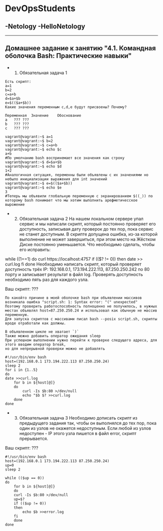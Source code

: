 # DevOpsStudents
-Netology
-HelloNetology
-
---
Домашнее задание к занятию "4.1. Командная оболочка Bash: Практические навыки"
---
- 1) Обязательная задача 1
```
Есть скрипт:
a=1
b=2
c=a+b
d=$a+$b
e=$(($a+$b))
Какие значения переменным c,d,e будут присвоены? Почему?
```
```
Переменная	Значение	Обоснование
a	???	???
b	???	???
c	???	???
```
```
vagrant@vagrant:~$ a=1
vagrant@vagrant:~$ b=2
vagrant@vagrant:~$ c=a+b
vagrant@vagrant:~$ echo $c
a+b
#По умолчанию bash воспринемает все значения как строку
vagrant@vagrant:~$ d=$a+$b
vagrant@vagrant:~$ echo $d
1+2
#Аналогичная ситуация, переменны были объявлены с их значениями но небыло инициализации выражения для int значений
vagrant@vagrant:~$ e=$(($a+$b))
vagrant@vagrant:~$ echo $e
3
#Теперь мы объявили глобальную переменную с экранированием $((_)) по которому bash понимает что мы хотим выполнить арефметичесское вырожение

```
- 2) Обязательная задача 2
На нашем локальном сервере упал сервис и мы написали скрипт, который постоянно проверяет его доступность, записывая дату проверок до тех пор, пока сервис не станет доступным. В скрипте допущена ошибка, из-за которой выполнение не может завершиться, при этом место на Жёстком Диске постоянно уменьшается. Что необходимо сделать, чтобы его исправить:

while ((1==1)
do
	curl https://localhost:4757
	if (($? != 0))
	then
		date >> curl.log
	fi
done
Необходимо написать скрипт, который проверяет доступность трёх IP: 192.168.0.1, 173.194.222.113, 87.250.250.242 по 80 порту и записывает результат в файл log. 
Проверять доступность необходимо пять раз для каждого узла.

Ваш скрипт:
???
```
По какойто причине в моей оболочке bash при объявлении массивов возникала ошибка "script.sh: 1: Syntax error: "(" unexpected"
Поэтому проверить работоспособность полноценно не получилось, в нужных местах объявлял host=87.250.250.24 и использовал как обычную не массив переменную.
Для запуска скриптов с массивами писал bash --posix script.sh, скрипты вроде отработали как должны.
```
```
В объявленном цикле не хватает `)`
Также можно добавить оператор ожидания sleep
При успешном выполнении нужно перейти к проверке следущего адреса, для этого вводим оператор break,
но для непрерывной проверки можно не добавлять
```
```
#!/usr/bin/env bash
host=(192.168.0.1 173.194.222.113 87.250.250.24)
sleep 2
for i in {1..5}
do
date >>curl.log
    for b in ${host[@]}
    do
        curl -Is $b:80 >/dev/null
        echo "$b $? >>curl.log
    done
done
```
- 3) Обязательная задача 3
Необходимо дописать скрипт из предыдущего задания так, чтобы он выполнялся до тех пор, пока один из узлов не окажется недоступным. 
Если любой из узлов недоступен - IP этого узла пишется в файл error, скрипт прерывается.

Ваш скрипт:
???
```
#!/usr/bin/env bash
host=(192.168.0.1 173.194.222.113 87.250.250.24)
up=0
sleep 2

while (($up == 0))
do
    for b in ${host[@]}
    do
	curl -Is $b:80 >/dev/null
	up=$?
	if (($up != 0))
	then
	    echo $b >>error.log
	fi
    done
done
```
